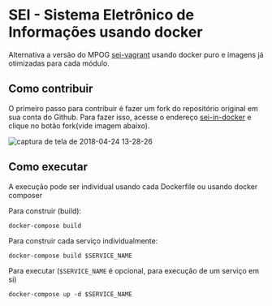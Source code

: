 # SEI - Sistema Eletrônico de Informações usando docker

Alternativa a versão do MPOG [sei-vagrant](https://softwarepublico.gov.br/gitlab/sei/sei-vagrant/tree/master) usando docker puro e imagens já otimizadas para cada módulo.

## Como contribuir

O primeiro passo para contribuir é fazer um fork do repositório original em sua conta do Github. Para fazer isso, acesse o endereço [sei-in-docker](https://github.com/diogosm/sei-in-docker) e clique no botão fork(vide imagem abaixo).

![captura de tela de 2018-04-24 13-28-26](https://user-images.githubusercontent.com/1641686/39203833-fe2cfe40-47c3-11e8-8f3c-649329b492b5.png)

## Como executar

A execução pode ser individual usando cada Dockerfile ou usando docker composer

Para construir (build):

```
docker-compose build
```

Para construir cada serviço individualmente:

```
docker-compose build $SERVICE_NAME
```

Para executar (`$SERVICE_NAME` é opcional, para execução de um serviço em si)

```
docker-compose up -d $SERVICE_NAME
```

